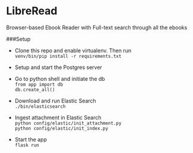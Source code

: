 # LibreRead
Browser-based Ebook Reader with Full-text search through all the ebooks

###Setup
  - Clone this repo and enable virtualenv. Then run <br/>
    `venv/bin/pip install -r requirements.txt` <br/>
  
  - Setup and start the Postgres server <br/>
  
  - Go to python shell and initiate the db <br/>
    `from app import db` <br/>
    `db.create_all()` <br/>

  - Download and run Elastic Search <br/>
    `./bin/elasticsearch` <br/>
    
  - Ingest attachment in Elastic Search <br/>
    `python config/elastic/init_attachment.py` <br/>
    `python config/elastic/init_index.py` <br/>
  
  - Start the app <br/>
    `flask run`
